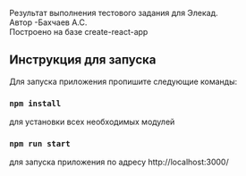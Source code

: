 Результат выполнения тестового задания для Элекад.\
Автор -Бахчаев А.С.\
Построено на базе create-react-app

## Инструкция для запуска

Для запуска приложения пропишите следующие команды:

### `npm install`
для установки всех необходимых модулей

### `npm run start`

для запуска приложения по адресу http://localhost:3000/
